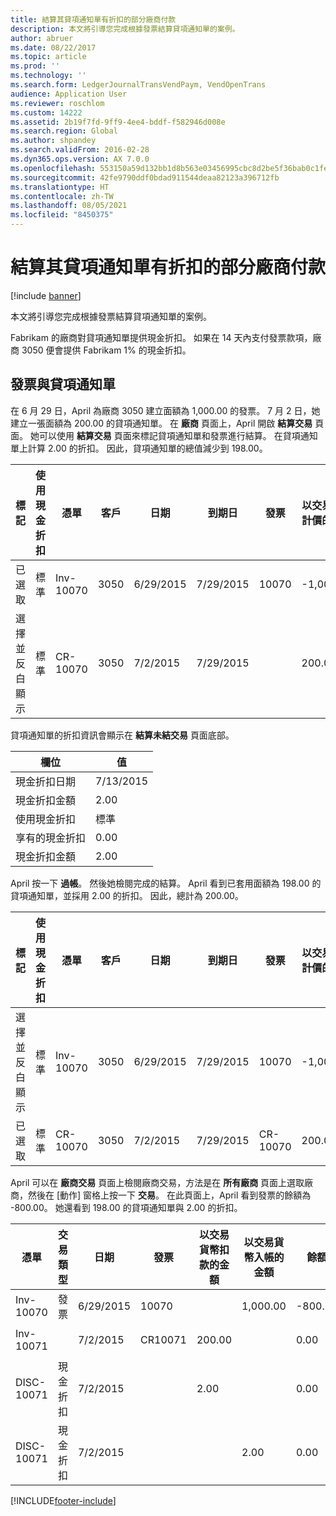 ```yaml
---
title: 結算其貸項通知單有折扣的部分廠商付款
description: 本文將引導您完成根據發票結算貸項通知單的案例。
author: abruer
ms.date: 08/22/2017
ms.topic: article
ms.prod: ''
ms.technology: ''
ms.search.form: LedgerJournalTransVendPaym, VendOpenTrans
audience: Application User
ms.reviewer: roschlom
ms.custom: 14222
ms.assetid: 2b19f7fd-9ff9-4ee4-bddf-f582946d008e
ms.search.region: Global
ms.author: shpandey
ms.search.validFrom: 2016-02-28
ms.dyn365.ops.version: AX 7.0.0
ms.openlocfilehash: 553150a59d132bb1d8b563e03456995cbc8d2be5f36bab0c1fe6b8bbbf77dce1
ms.sourcegitcommit: 42fe9790ddf0bdad911544deaa82123a396712fb
ms.translationtype: HT
ms.contentlocale: zh-TW
ms.lasthandoff: 08/05/2021
ms.locfileid: "8450375"
---
```

# <a name="settle-a-partial-vendor-payment-that-has-discounts-on-credit-notes"></a>結算其貸項通知單有折扣的部分廠商付款

[!include [banner](../includes/banner.md)]

本文將引導您完成根據發票結算貸項通知單的案例。

Fabrikam 的廠商對貸項通知單提供現金折扣。 如果在 14 天內支付發票款項，廠商 3050 便會提供 Fabrikam 1% 的現金折扣。

## <a name="invoice-and-credit-memo"></a>發票與貸項通知單
在 6 月 29 日，April 為廠商 3050 建立面額為 1,000.00 的發票。 7 月 2 日，她建立一張面額為 200.00 的貸項通知單。 在 **廠商** 頁面上，April 開啟 **結算交易** 頁面。 她可以使用 **結算交易** 頁面來標記貸項通知單和發票進行結算。 在貸項通知單上計算 2.00 的折扣。 因此，貸項通知單的總值減少到 198.00。

| 標記                     | 使用現金折扣 | 憑單   | 客戶 | 日期      | 到期日  | 發票 | 以交易貨幣計價的金額 | 貨幣 | 結算金額 |
|--------------------------|-------------------|-----------|---------|-----------|-----------|---------|--------------------------------|----------|------------------|
| 已選取                 | 標準            | Inv-10070 | 3050    | 6/29/2015 | 7/29/2015 | 10070   | -1,000.00                      | 美元      | -990.00          |
| 選擇並反白顯示 | 標準            | CR-10070  | 3050    | 7/2/2015  | 7/29/2015 |         | 200.00                         | 美元      | 198.00           |

貸項通知單的折扣資訊會顯示在 **結算未結交易** 頁面底部。

| 欄位                        | 值     |
|------------------------------|-----------|
| 現金折扣日期           | 7/13/2015 |
| 現金折扣金額         | 2.00      |
| 使用現金折扣            | 標準    |
| 享有的現金折扣          | 0.00      |
| 現金折扣金額 | 2.00      |

April 按一下 **過帳**。 然後她檢閱完成的結算。 April 看到已套用面額為 198.00 的貸項通知單，並採用 2.00 的折扣。 因此，總計為 200.00。

| 標記                     | 使用現金折扣 | 憑單   | 客戶 | 日期      | 到期日  | 發票  | 以交易貨幣計價的金額 | 貨幣 | 結算金額 |
|--------------------------|-------------------|-----------|---------|-----------|-----------|----------|--------------------------------|----------|------------------|
| 選擇並反白顯示 | 標準            | Inv-10070 | 3050    | 6/29/2015 | 7/29/2015 | 10070    | -1,000.00                      | 美元      | -200.00          |
| 已選取                 | 標準            | CR-10070  | 3050    | 7/2/2015  | 7/29/2015 | CR-10070 | 200.00                         | 美元      | 198.00           |

April 可以在 **廠商交易** 頁面上檢閱廠商交易，方法是在 **所有廠商** 頁面上選取廠商，然後在 \[動作\] 窗格上按一下 **交易**。 在此頁面上，April 看到發票的餘額為 -800.00。 她還看到 198.00 的貸項通知單與 2.00 的折扣。

| 憑單    | 交易類型 | 日期      | 發票 | 以交易貨幣扣款的金額 | 以交易貨幣入帳的金額 | 餘額 | 貨幣 |
|------------|------------------|-----------|---------|--------------------------------------|---------------------------------------|---------|----------|
| Inv-10070  | 發票          | 6/29/2015 | 10070   |                                      | 1,000.00                              | -800.00 | 美元      |
| Inv-10071  |                  | 7/2/2015  | CR10071 | 200.00                               |                                       | 0.00    | 美元      |
| DISC-10071 |  現金折扣   | 7/2/2015  |         | 2.00                                 |                                       | 0.00    | 美元      |
| DISC-10071 |  現金折扣   | 7/2/2015  |         |                                      | 2.00                                  | 0.00    | 美元      |







[!INCLUDE[footer-include](../../includes/footer-banner.md)]